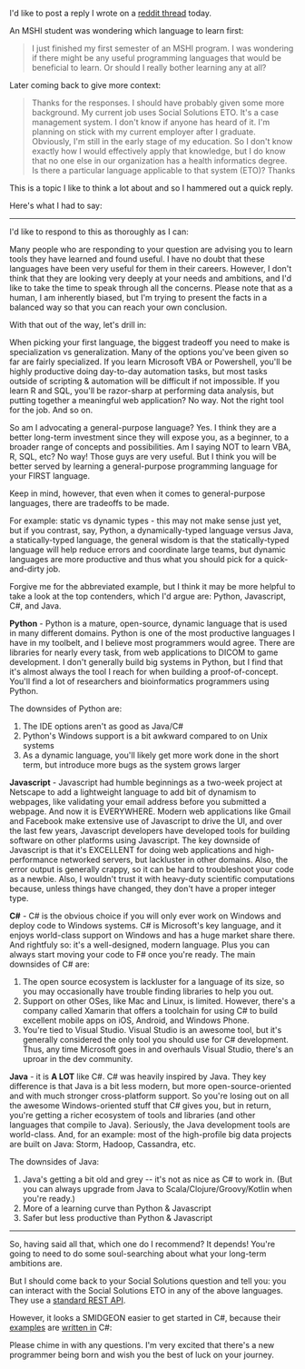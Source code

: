I'd like to post a reply I wrote on a [reddit thread](http://www.reddit.com/r/healthIT/comments/363kyj/programming_languages_useful_for_health/) today.

An MSHI student was wondering which language to learn first:

> I just finished my first semester of an MSHI program. I was wondering if there might be any useful programming languages that would be beneficial to learn. Or should I really bother learning any at all?

Later coming back to give more context:

> Thanks for the responses. I should have probably given some more background. My current job uses Social Solutions ETO. It's a case management system. I don't know if anyone has heard of it. I'm planning on stick with my current employer after I graduate. Obviously, I'm still in the early stage of my education. So I don't know exactly how I would effectively apply that knowledge, but I do know that no one else in our organization has a health informatics degree.
> Is there a particular language applicable to that system (ETO)?
> Thanks

This is a topic I like to think a lot about and so I hammered out a quick reply. 

Here's what I had to say:

* * * * 

I'd like to respond to this as thoroughly as I can:

Many people who are responding to your question are advising you to learn tools they have learned and found useful.
I have no doubt that these languages have been very useful for them in their careers. 
However, I don't think that they are looking very deeply at your needs and ambitions, and I'd like to take the time to speak through all the concerns.
Please note that as a human, I am inherently biased, but I'm trying to present the facts in a balanced way so that you can reach your own conclusion. 

With that out of the way, let's drill in:

When picking your first language, the biggest tradeoff you need to make is specialization vs generalization. Many of the options you've been given so far are fairly specialized.
If you learn Microsoft VBA or Powershell, you'll be highly productive doing day-to-day automation tasks, but most tasks outside of scripting & automation will be difficult if not impossible.
If you learn R and SQL, you'll be razor-sharp at performing data analysis, but putting together a meaningful web application? No way. Not the right tool for the job.
And so on.

So am I advocating a general-purpose language? Yes. I think they are a better long-term investment since they will expose you, as a beginner, to a broader range of concepts and possibilities. Am I saying NOT to learn VBA, R, SQL, etc? No way! Those guys are very useful. But I think you will be better served by learning a general-purpose programming language for your FIRST language.

Keep in mind, however, that even when it comes to general-purpose languages, there are tradeoffs to be made. 

For example: static vs dynamic types - this may not make sense just yet, but if you contrast, say, Python, a dynamically-typed language versus Java, a statically-typed language, the general wisdom is that the statically-typed language will help reduce errors and coordinate large teams, but dynamic languages are more productive and thus what you should pick for a quick-and-dirty job. 

Forgive me for the abbreviated example, but I think it may be more helpful to take a look at the top contenders, which I'd argue are: Python, Javascript, C#, and Java.

**Python** - Python is a mature, open-source, dynamic language that is used in many different domains. Python is one of the most productive languages I have in my toolbelt, and I believe most programmers would agree. There are libraries for nearly every task, from web applications to DICOM to game development. I don't generally build big systems in Python, but I find that it's almost always the tool I reach for when building a proof-of-concept. You'll find a lot of researchers and bioinformatics programmers using Python.

The downsides of Python are: 
1. The IDE options aren't as good as Java/C#
2. Python's Windows support is a bit awkward compared to on Unix systems
3. As a dynamic language, you'll likely get more work done in the short term, but introduce more bugs as the system grows larger

**Javascript** - Javascript had humble beginnings as a two-week project at Netscape to add a lightweight language to add bit of dynamism to webpages, like validating your email address before you submitted a webpage. And now it is EVERYWHERE. 
Modern web applications like Gmail and Facebook make extensive use of Javascript to drive the UI, and over the last few years, Javascript developers have developed tools for building software on other platforms using Javascript.
The key downside of Javascript is that it's EXCELLENT for doing web applications and high-performance networked servers, but lackluster in other domains. Also, the error output is generally crappy, so it can be hard to troubleshoot your code as a newbie. Also, I wouldn't trust it with heavy-duty scientific computations because, unless things have changed, they don't have a proper integer type.

**C#** - C# is the obvious choice if you will only ever work on Windows and deploy code to Windows systems. C# is Microsoft's key language, and it enjoys world-class support on Windows and has a huge market share there. And rightfuly so: it's a well-designed, modern language. Plus you can always start moving your code to F# once you're ready. The main downsides of C# are: 
1. The open source ecosystem is lackluster for a language of its size, so you may occasionally have trouble finding libraries to help you out. 
2. Support on other OSes, like Mac and Linux, is limited. However, there's a company called Xamarin that offers a toolchain for using C# to build excellent mobile apps on iOS, Android, and Windows Phone.
3. You're tied to Visual Studio. Visual Studio is an awesome tool, but it's generally considered the only tool you should use for C# development. Thus, any time Microsoft goes in and overhauls Visual Studio, there's an uproar in the dev community.

**Java** - it is **A LOT** like C#. C# was heavily inspired by Java. They key difference is that Java is a bit less modern, but more open-source-oriented and with much stronger cross-platform support. So you're losing out on all the awesome Windows-oriented stuff that C# gives you, but in return, you're getting a richer ecosystem of tools and libraries (and other languages that compile to Java). Seriously, the Java development tools are world-class. And, for an example: most of the high-profile big data projects are built on Java: Storm, Hadoop, Cassandra, etc. 

The downsides of Java:
1. Java's getting a bit old and grey -- it's not as nice as C# to work in. (But you can always upgrade from Java to Scala/Clojure/Groovy/Kotlin when you're ready.)
2. More of a learning curve than Python & Javascript
3. Safer but less productive than Python & Javascript

* * * * * * * * * 

So, having said all that, which one do I recommend? It depends! You're going to need to do some soul-searching about what your long-term ambitions are.

But I should come back to your Social Solutions question and tell you: you can interact with the Social Solutions ETO in any of the above languages. They use a [standard REST API](https://services.etosoftware.com/).

However, it looks a SMIDGEON easier to get started in C#, because their 
[examples](https://github.com/SocialSolutions/QaaWS-Samples) are [written in](https://github.com/SocialSolutions/CodeSamples) C#: 

Please chime in with any questions. I'm very excited that there's a new programmer being born and wish you the best of luck on your journey.
